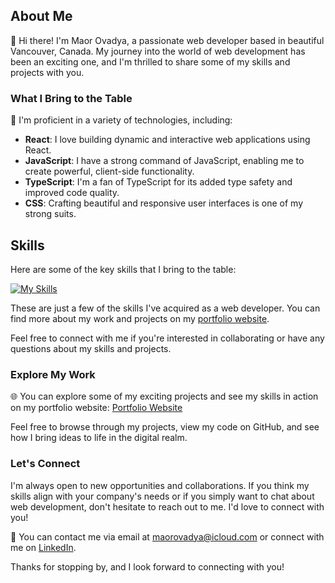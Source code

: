 ## About Me

👋 Hi there! I'm Maor Ovadya, a passionate web developer based in beautiful Vancouver, Canada. My journey into the world of web development has been an exciting one, and I'm thrilled to share some of my skills and projects with you.

### What I Bring to the Table

🚀 I'm proficient in a variety of technologies, including:
- **React**: I love building dynamic and interactive web applications using React.
- **JavaScript**: I have a strong command of JavaScript, enabling me to create powerful, client-side functionality.
- **TypeScript**: I'm a fan of TypeScript for its added type safety and improved code quality.
- **CSS**: Crafting beautiful and responsive user interfaces is one of my strong suits.

## Skills

Here are some of the key skills that I bring to the table:

[![My Skills](https://skillicons.dev/icons?i=linkedin,discord,visualstudio,github,git,figma,postman,vite,react,vue,angular,java,cs,js,ts,nodejs,nextjs,express,mysql,mongodb,&perline=10)](https://skillicons.dev)

These are just a few of the skills I've acquired as a web developer. You can find more about my work and projects on my [portfolio website](https://main--maorovadya.netlify.app/).

Feel free to connect with me if you're interested in collaborating or have any questions about my skills and projects.


### Explore My Work

🌐 You can explore some of my exciting projects and see my skills in action on my portfolio website: [Portfolio Website](https://main--maorovadya.netlify.app/)

Feel free to browse through my projects, view my code on GitHub, and see how I bring ideas to life in the digital realm.

### Let's Connect

I'm always open to new opportunities and collaborations. If you think my skills align with your company's needs or if you simply want to chat about web development, don't hesitate to reach out to me. I'd love to connect with you!

📧 You can contact me via email at [maorovadya@icloud.com](mailto:maorovadya@icloud.com) or connect with me on [LinkedIn](https://www.linkedin.com/in/maor-ovadya-72b011240/).

Thanks for stopping by, and I look forward to connecting with you!
